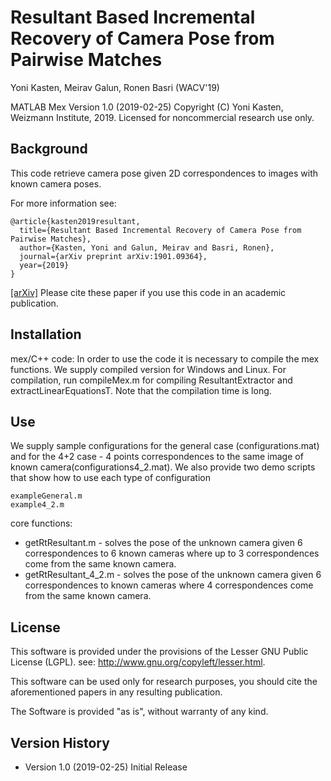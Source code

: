 
# Resultant Based Incremental Recovery of Camera Pose from Pairwise Matches

Yoni Kasten, Meirav Galun, Ronen Basri (WACV'19)


MATLAB Mex Version 1.0 (2019-02-25)
Copyright (C) Yoni Kasten, Weizmann Institute, 2019.
Licensed for noncommercial research use only.


## Background

This code retrieve camera pose given 2D correspondences to images with known camera poses.

For more information see:
```
@article{kasten2019resultant,
  title={Resultant Based Incremental Recovery of Camera Pose from Pairwise Matches},
  author={Kasten, Yoni and Galun, Meirav and Basri, Ronen},
  journal={arXiv preprint arXiv:1901.09364},
  year={2019}
}
```

[[arXiv]](https://arxiv.org/abs/1901.09364)
Please cite these paper if you use this code in an academic publication.


## Installation

mex/C++ code:
In order to use the code it is necessary to compile the mex functions.
We supply compiled version for Windows and Linux.
For compilation, run compileMex.m for compiling ResultantExtractor and extractLinearEquationsT.
Note that the compilation time is long.




## Use

We supply sample configurations for the general case (configurations.mat) and for the 4+2 case - 4 points correspondences to the same image of known camera(configurations4_2.mat). 
We also provide two demo scripts that show how to use each type of configuration
```
exampleGeneral.m
example4_2.m
```

core functions:
 - getRtResultant.m - solves the pose of the unknown camera given 6 correspondences to 6 known cameras where up to 3 correspondences come from the same known camera.
 - getRtResultant_4_2.m - solves the pose of the unknown camera given 6 correspondences to known cameras where 4 correspondences come from the same known camera. 


## License

   This software is provided under the provisions of the Lesser GNU Public License (LGPL). 
   see: http://www.gnu.org/copyleft/lesser.html.

   This software can be used only for research purposes, you should cite
   the aforementioned papers in any resulting publication.

   The Software is provided "as is", without warranty of any kind.




## Version History


* Version 1.0 (2019-02-25)
   Initial Release
